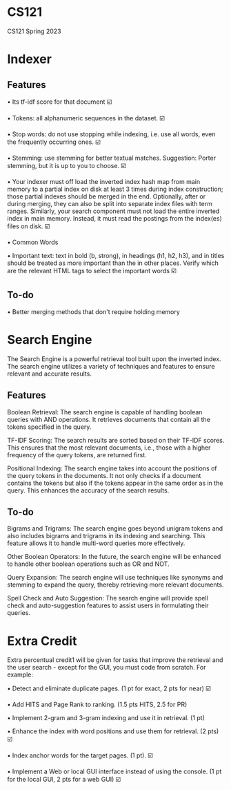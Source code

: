 # CS121
CS121 Spring 2023


# Indexer

## Features
• Its tf-idf score for that document ☑️

• Tokens: all alphanumeric sequences in the dataset. ☑️

• Stop words: do not use stopping while indexing, i.e. use all words, even
the frequently occurring ones. ☑️

• Stemming: use stemming for better textual matches. Suggestion: Porter
stemming, but it is up to you to choose. ☑️


• Your indexer must off load the inverted index hash map from main memory to a 
partial index on disk at least 3 times during index construction; those partial indexes should be merged in the end.
Optionally, after or during merging, they can also be split into separate index
files with term ranges. Similarly, your search component must not load the
entire inverted index in main memory. Instead, it must read the postings from
the index(es) files on disk. ☑️

• Common Words

• Important text: text in bold (b, strong), in headings (h1, h2, h3), and
in titles should be treated as more important than the in other places.
Verify which are the relevant HTML tags to select the important words ☑️

## To-do

• Better merging methods that don't require holding memory


# Search Engine

The Search Engine is a powerful retrieval tool built upon the inverted index. The search engine utilizes a variety of techniques and features to ensure relevant and accurate results.

## Features
Boolean Retrieval: The search engine is capable of handling boolean queries with AND operations. It retrieves documents that contain all the tokens specified in the query.

TF-IDF Scoring: The search results are sorted based on their TF-IDF scores. This ensures that the most relevant documents, i.e., those with a higher frequency of the query tokens, are returned first.

Positional Indexing: The search engine takes into account the positions of the query tokens in the documents. It not only checks if a document contains the tokens but also if the tokens appear in the same order as in the query. This enhances the accuracy of the search results.

## To-do
Bigrams and Trigrams: The search engine goes beyond unigram tokens and also includes bigrams and trigrams in its indexing and searching. This feature allows it to handle multi-word queries more effectively.



Other Boolean Operators: In the future, the search engine will be enhanced to handle other boolean operations such as OR and NOT.

Query Expansion: The search engine will use techniques like synonyms and stemming to expand the query, thereby retrieving more relevant documents.

Spell Check and Auto Suggestion: The search engine will provide spell check and auto-suggestion features to assist users in formulating their queries.


# Extra Credit
Extra percentual credit1 will be given for tasks that improve the retrieval and
the user search - except for the GUI, you must code from scratch. For example:

• Detect and eliminate duplicate pages. (1 pt for exact, 2 pts for near) ☑️

• Add HITS and Page Rank to ranking. (1.5 pts HITS, 2.5 for PR) 

• Implement 2-gram and 3-gram indexing and use it in retrieval. (1 pt) 

• Enhance the index with word positions and use them for retrieval. (2 pts) ☑️

• Index anchor words for the target pages. (1 pt). ☑️

• Implement a Web or local GUI interface instead of using the console.
(1 pt for the local GUI, 2 pts for a web GUI) ☑️
